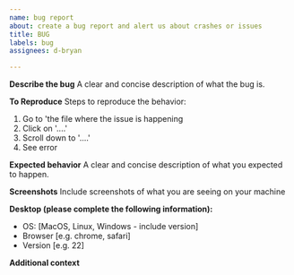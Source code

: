 ```yaml
---
name: bug report
about: create a bug report and alert us about crashes or issues
title: BUG
labels: bug
assignees: d-bryan

---
```


**Describe the bug**
A clear and concise description of what the bug is.

**To Reproduce**
Steps to reproduce the behavior:
1. Go to 'the file where the issue is happening
2. Click on '....'
3. Scroll down to '....'
4. See error

**Expected behavior**
A clear and concise description of what you expected to happen.

**Screenshots**
Include screenshots of what you are seeing on your machine

**Desktop (please complete the following information):**
 - OS: [MacOS, Linux, Windows - include version]
 - Browser [e.g. chrome, safari]
 - Version [e.g. 22]

**Additional context**
